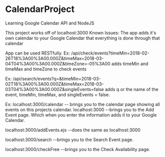 # CalendarProject
Learning Google Calendar API and NodeJS


This project works off of localhost:3000
Known Issues:
    The app adds it's own calendar to your Google Calendar that everything is done through that calendar

App can be used RESTfully.
Ex: /api/check/events?timeMin=2018-02-26T18%3A00%3A00.000Z&timeMax=2018-03-04T04%3A00%3A00.000Z&timeZone=-05%3A00
    adds timeMin and timeMax and timeZone to check events

Ex: /api/search/events?q=&timeMin=2018-03-02T18%3A00%3A00.000Z&timeMax=2018-03-03T04%3A00%3A00.000Z&singleEvents=false
    adds q or the name of the event, timeMin, timeMax, and singleEvents = false.
    
Ex: 
localhost:3000/calendar -- brings you to the calendar page showing all events on this projects calendar.
localhost:3000 --brings you to the Add Event page. Which when you enter the information adds it to your Google Calendar.

localhost:3000/addEvents.ejs --does the same as localhost:3000

localhost:3000/search --brings you to the Search Event page.

localhost:3000/checkFree --brings you to the Check Availability page.
